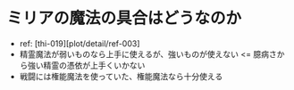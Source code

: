 # ミリアの魔法の具合はどうなのか
- ref: [thi-019][plot/detail/ref-003]
- 精霊魔法が弱いものなら上手に使えるが、強いものが使えない <= 臆病さから強い精霊の憑依が上手くいかない
- 戦闘には権能魔法を使っていた、権能魔法なら十分使える
